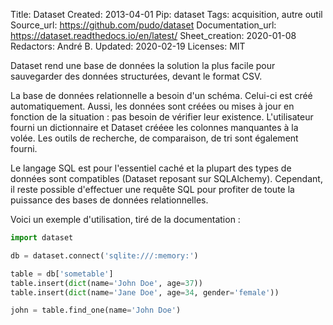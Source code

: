 Title: Dataset
Created: 2013-04-01
Pip: dataset
Tags: acquisition, autre outil
Source_url: https://github.com/pudo/dataset
Documentation_url: https://dataset.readthedocs.io/en/latest/
Sheet_creation: 2020-01-08
Redactors: André B.
Updated: 2020-02-19
Licenses: MIT



Dataset rend une base de données la solution la plus facile pour sauvegarder des données structurées, devant le format CSV.

La base de données relationnelle a besoin d'un schéma. Celui-ci est créé automatiquement. Aussi, les données sont créées ou mises à jour en fonction de la situation : pas besoin de vérifier leur existence. L'utilisateur fourni un dictionnaire et Dataset crééee les colonnes manquantes à la volée. Les outils de recherche, de comparaison, de tri sont également fourni.

Le langage SQL est pour l'essentiel caché et la plupart des types de données sont compatibles (Dataset reposant sur SQLAlchemy). Cependant, il reste possible d'effectuer une requête SQL pour profiter de toute la puissance des bases de données relationnelles.


Voici un exemple d'utilisation, tiré de la documentation :
```python
import dataset

db = dataset.connect('sqlite:///:memory:')

table = db['sometable']
table.insert(dict(name='John Doe', age=37))
table.insert(dict(name='Jane Doe', age=34, gender='female'))

john = table.find_one(name='John Doe')
```
